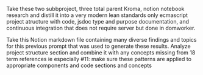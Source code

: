 Take these two subbproject, three total parent Kroma, notion notebook research and distill it into a very modern lean standards only ecmascript project atructure with code, jsdoc type and purpose documentation, and continuous integration that does not require server but done in domworker.

  

Take this Notion markdown file containing many diverse findings and topics for this previous prompt that was used to generate these results. Analyze project structure section and combine it with any concepts missing from 18 term references ie especially \#11: make sure these patterns are applied to appropriate components and code sections and concepts